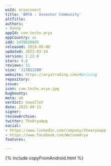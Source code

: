 ```yaml
---
wsId: aryainvest
title: 'ARYA : Investor Community'
altTitle: 
authors:
- danny
appId: com.techx.arya
appCountry: us
idd: 1478620685
released: 2019-09-06
updated: 2023-03-14
version: 2.22.0
stars: 4.8
reviews: 11
size: '117811200'
website: https://aryatrading.com/#pricing
repository: 
issue: 
icon: com.techx.arya.jpg
bugbounty: 
meta: ok
verdict: nowallet
date: 2021-09-11
signer: 
reviewArchive: 
twitter: TheAryaApp
social:
- https://www.linkedin.com/company/thearyaapp
- https://www.facebook.com/WeloveArya
features: 

---
```


{% include copyFromAndroid.html %}

